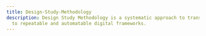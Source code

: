 ```yaml
---
title: Design-Study-Methodology
description: Design Study Methodology is a systematic approach to transforming processes
  to repeatable and automatable digital frameworks.
---
```

